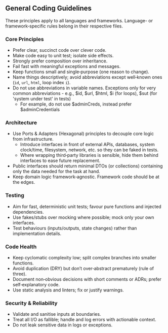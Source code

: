 ## General Coding Guidelines

These principles apply to all languages and frameworks. Language- or framework‑specific rules belong in their respective files.

### Core Principles
- Prefer clear, succinct code over clever code.
- Make code easy to unit test; isolate side effects.
- Strongly prefer composition over inheritance.
- Fail fast with meaningful exceptions and messages.
- Keep functions small and single‑purpose (one reason to change).
- Name things descriptively; avoid abbreviations except well‑known ones (`id`, `url`, `html`, loop index `i`).
- Do not use abbreviations in variable names. Exceptions only for very common abbreviations - e.g., $id, $url, $html, $i (for loops), $sut (for 'system under test' in tests)
    - For example, do not use $adminCreds, instead prefer $adminCredentials

### Architecture
- Use Ports & Adapters (Hexagonal) principles to decouple core logic from infrastructure.
  - Introduce interfaces in front of external APIs, databases, system clock/time, filesystem, network, etc. so they can be faked in tests.
  - Where wrapping third‑party libraries is sensible, hide them behind interfaces to ease future replacement.
- Public interfaces should return minimal DTOs (or collections) containing only the data needed for the task at hand.
- Keep domain logic framework‑agnostic. Framework code should be at the edges.

### Testing
- Aim for fast, deterministic unit tests; favour pure functions and injected dependencies.
- Use fakes/stubs over mocking where possible; mock only your own interfaces.
- Test behaviours (inputs/outputs, state changes) rather than implementation details.

### Code Health
- Keep cyclomatic complexity low; split complex branches into smaller functions.
- Avoid duplication (DRY) but don’t over‑abstract prematurely (rule of three).
- Document non‑obvious decisions with short comments or ADRs; prefer self‑explanatory code.
- Use static analysis and linters; fix or justify warnings.

### Security & Reliability
- Validate and sanitise inputs at boundaries.
- Treat all I/O as fallible; handle and log errors with actionable context.
- Do not leak sensitive data in logs or exceptions.
